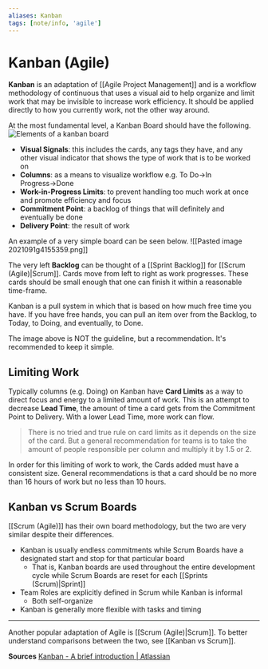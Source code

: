 ```yaml
---
aliases: Kanban
tags: [note/info, 'agile']
---
```

# Kanban (Agile)
**Kanban** is an adaptation of [[Agile Project Management]] and is a workflow methodology of continuous that uses a visual aid to help organize and limit work that may be invisible to increase work efficiency. It should be applied directly to how you currently work, not the other way around.

At the most fundamental level, a Kanban Board should have the following.
![Elements of a kanban board](https://wac-cdn.atlassian.com/dam/jcr:8d815cd2-6cc0-46a5-976c-5ac6205fbaca/Elements_of_a_kanban_board.png?cdnVersion=1804)
- **Visual Signals**: this includes the cards, any tags they have, and any other visual indicator that shows the type of work that is to be worked on
- **Columns**: as a means to visualize workflow e.g. To Do$\rightarrow$In Progress$\rightarrow$Done
- **Work-in-Progress Limits**: to prevent handling too much work at once and promote efficiency and focus
- **Commitment Point**: a backlog of things that will definitely and eventually be done
- **Delivery Point**: the result of work

An example of a very simple board can be seen below.
![[Pasted image 2021091g4155359.png]]

The very left **Backlog** can be thought of a [[Sprint Backlog]] for [[Scrum (Agile)|Scrum]]. Cards move from left to right as work progresses. These cards should be small enough that one can finish it within a reasonable time-frame.

Kanban is a pull system in which that is based on how much free time you have. If you have free hands, you can pull an item over from the Backlog, to Today, to Doing, and eventually, to Done.

The image above is NOT the guideline, but a recommendation. It's recommended to keep it simple.

## Limiting Work
Typically columns (e.g. Doing) on Kanban have **Card Limits** as a way to direct focus and energy to a limited amount of work. This is an attempt to decrease **Lead Time**, the amount of time a card gets from the Commitment Point to Delivery. With a lower Lead Time, more work can flow.

> There is no tried and true rule on card limits as it depends on the size of the card. But a general recommendation for teams is to take the amount of people responsible per column and multiply it by 1.5 or 2. 

In order for this limiting of work to work, the Cards added must have a consistent size. General recommendations is that a card should be no more than 16 hours of work but no less than 10 hours.

## Kanban vs Scrum Boards
[[Scrum (Agile)]] has their own board methodology, but the two are very similar despite their differences.
- Kanban is usually endless commitments while Scrum Boards have a designated start and stop for that particular board
	- That is, Kanban boards are used throughout the entire development cycle while Scrum Boards are reset for each [[Sprints (Scrum)|Sprint]]
- Team Roles are explicitly defined in Scrum while Kanban is informal
	- Both self-organize
- Kanban is generally more flexible with tasks and timing

---

Another popular adaptation of Agile is [[Scrum (Agile)|Scrum]]. To better understand comparisons between the two, see [[Kanban vs Scrum]].

**Sources**
[Kanban - A brief introduction | Atlassian](https://www.atlassian.com/agile/kanban)